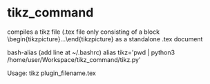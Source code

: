 # tikz_command

compiles a tikz file (.tex file only consisting of a block \begin{tikzpicture}...\end{tikzpicture}
as a standalone .tex document


bash-alias (add line at ~/.bashrc)
alias tikz='pwd | python3 /home/user/Workspace/tikz_command/tikz.py'

Usage:
tikz plugin_filename.tex
